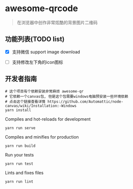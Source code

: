 # awesome-qrcode
> 在浏览器中创作非常炫酷的背景图片二维码

## 功能列表(TODO list)
* [x] 支持微信 support image download 
* [ ] 支持修改左下角的icon图标


## 开发者指南
```
# 这个项目有个依赖安装非常麻烦 awesome-qr
# 它依赖一个canvas包, 但是这个包需要windows电脑预安装一些环境依赖
# 点击这个链接查看详情 https://github.com/Automattic/node-canvas/wiki/Installation:-Windows
yarn install
```

Compiles and hot-reloads for development
```
yarn run serve
```
Compiles and minifies for production
```
yarn run build
```
Run your tests
```
yarn run test
```
Lints and fixes files
```
yarn run lint
```
